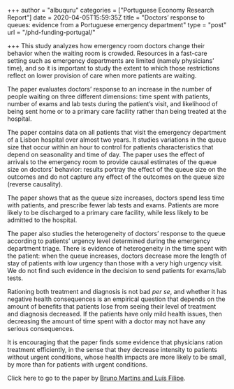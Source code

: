 +++
author = "albuquru"
categories = ["Portuguese Economy Research Report"]
date = 2020-04-05T15:59:35Z
title = "Doctors’ response to queues: evidence from a Portuguese emergency department"
type = "post"
url = "/phd-funding-portugal/"

+++
This study analyzes how emergency room doctors change their behavior when the waiting room is crowded. Resources in a fast-care setting such as emergency departments are limited (namely physicians’ time), and so it is important to study the extent to which those restrictions reflect on lower provision of care when more patients are waiting.

The paper evaluates doctors’ response to an increase in the number of people waiting on three different dimensions: time spent with patients, number of exams and lab tests during the patient’s visit, and likelihood of being sent home or to a primary care facility rather than being treated at the hospital.

The paper contains data on all patients that visit the emergency department of a Lisbon hospital over almost two years. It studies variations in the queue size that occur within an hour to control for patients characteristics that depend on seasonality and time of day. The paper uses the effect of arrivals to the emergency room to provide causal estimates of the queue size on doctors’ behavior: results portray the effect of the queue size on the outcomes and do not capture any effect of the outcomes on the queue size (reverse causality).

The paper shows that as the queue size increases, doctors spend less time with patients, and prescribe fewer lab tests and exams. Patients are more likely to be discharged to a primary care facility, while less likely to be admitted to the hospital.

The paper also studies the heterogeneity of doctors’ response to the queue according to patients’ urgency level determined during the emergency department triage. There is evidence of heterogeneity in the time spent with the patient: when the queue increases, doctors decrease more the length of stay of patients with low urgency than those with a very high urgency visit. We do not find such evidence in the decision to send patients for exams/lab tests.

Rationing both treatment and diagnosis is not bad _per se_, and whether it has negative health consequences is an empirical question that depends on the amount of benefits that patients lose from seeing their level of treatment and diagnosis decreased. If the patients have only mild health issues, then decreasing the amount of time spent with a doctor may not have any serious consequences.

It is encouraging that the paper finds some evidence that physicians ration treatment efficiently, in the sense that they decrease intensity to patients without urgent conditions, whose health impacts are more likely to be small, by more than for patients with urgent conditions.

Click here to go to the paper by [Bruno Martins and Luís Filipe](https://onlinelibrary.wiley.com/doi/abs/10.1002/hec.3957).